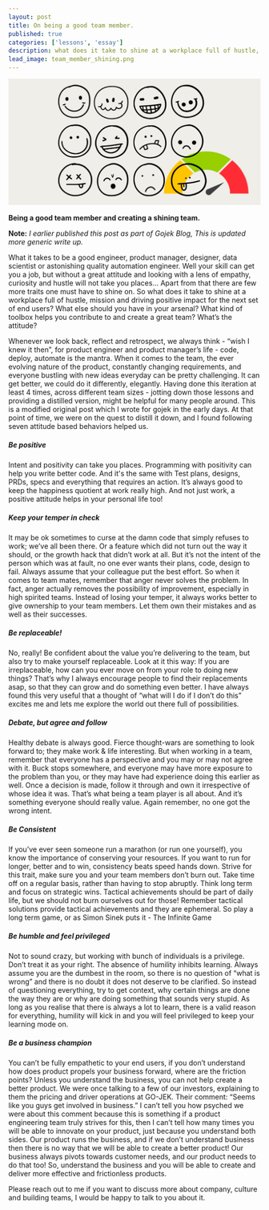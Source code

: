 ```yaml
---
layout: post
title: On being a good team member.
published: true
categories: ['lessons', 'essay']
description: what does it take to shine at a workplace full of hustle, mission and driving positive impact for the next set of end users? what are the important personal traits when you are working with high performance teams.
lead_image: team_member_shining.png
---
```


<p><img src="/assets/images/team_member_shining.png" alt="Teams" class="responsive" /></p>

**Being a good team member and creating a shining team.**

**Note:** *I earlier published this post as part of Gojek Blog, This is updated more generic write up.*

What it takes to be a good engineer, product manager, designer, data scientist or astonishing quality automation engineer. Well your skill can get you a job, but without a great attitude and looking with a lens of empathy, curiosity and hustle will not take you places… Apart from that there are few more traits one must have to shine on. So what does it take to shine at a workplace full of hustle, mission and driving positive impact for the next set of end users? What else should you have in your arsenal? What kind of toolbox helps you contribute to and create a great team? What’s the attitude?

Whenever we look back, reflect and retrospect, we always think - “wish I knew it then”,  for product engineer and product manager’s  life - code, deploy, automate is the mantra. When it comes to the team, the ever evolving nature of the product, constantly changing requirements, and everyone bustling with new ideas everyday can be pretty challenging. It  can get better, we could do it differently, elegantly. Having done this iteration at least 4 times, across different team sizes - jotting down those lessons and providing a distilled version, might be helpful for many people around. This is a modified original post which I wrote for gojek in the early days. At that point of time, we were on the quest to distill it down, and I found following seven attitude based behaviors helped us.

##### Be positive
Intent and positivity can take you places. Programming with positivity can help you write better code. And it's the same with Test plans, designs, PRDs, specs and everything that requires an action. It’s always good to keep the happiness quotient at work really high. And not just work, a positive attitude helps in your personal life too!

##### Keep your temper in check
It may be ok sometimes to curse at the damn code that simply refuses to work; we’ve all been there. Or a feature which did not turn out the way it should, or the growth hack that didn’t work at all. But it’s not the intent of the person  which was at fault, no one ever wants their plans, code, design to fail. Always assume that your colleague put the best effort. So when it comes to team mates, remember that anger never solves the problem. In fact, anger actually removes the possibility of improvement, especially in high spirited teams. Instead of losing your temper, it always works better to give ownership to your team members. Let them own their mistakes and as well as their successes.

##### Be replaceable!
No, really! Be confident about the value you’re delivering to the team, but also try to make yourself replaceable. Look at it this way: If you are irreplaceable, how can you ever move on from your role to doing new things? That’s why I always encourage people to find their replacements asap, so that they can grow and do something even better. I have always found this very useful that a thought of “what will I do if I don’t do this” excites me and lets me explore the world out there full of possibilities.

##### Debate, but agree and follow
Healthy debate is always good. Fierce thought-wars are something to look forward to; they make work & life interesting. But when working in a team, remember that everyone has a perspective and you may or may not agree with it. Buck stops somewhere, and everyone may have more exposure to the problem than you, or they may have had experience doing this earlier as well. Once a decision is made, follow it through and own it irrespective of whose idea it was. That’s what being a team player is all about. And it’s something everyone should really value. Again remember, no one got the wrong intent.

##### Be Consistent
If you’ve ever seen someone run a marathon (or run one yourself), you know the importance of conserving your resources. If you want to run for longer, better and to win, consistency beats speed hands down. Strive for this trait, make sure you and your team members don’t burn out. Take time off on a regular basis, rather than having to stop abruptly. Think long term and focus on strategic wins. Tactical achievements should be part of daily life, but we should not burn ourselves out for those! Remember tactical solutions provide tactical achievements and they are ephemeral. So play a long term game, or as Simon Sinek puts it - The Infinite Game

##### Be humble and feel privileged
Not to sound crazy, but working with bunch of individuals is a privilege. Don’t treat it as your right. The absence of humility inhibits learning. Always assume you are the dumbest in the room, so there is no question of  “what  is wrong” and there is no doubt it does not deserve to be clarified. So instead of questioning everything, try to get context, why certain things are done the way they are or why are doing something that sounds very stupid. As long as you realise that there is always a lot to learn, there is a valid reason for everything, humility will kick in and you will feel privileged to keep your learning mode on.

##### Be a business champion
You can’t be fully empathetic to your end users, if you don’t understand how does product propels your business forward, where are the friction points? Unless you understand the business, you can not help create a better product. We were once talking to a few of our investors, explaining to them the pricing and driver operations at GO-JEK. Their comment: “Seems like you guys get involved in business.” I can’t tell you how psyched we were about this comment because this is something if a product engineering team truly strives for this, then I can’t tell how many times you will be able to innovate on your  product, just because you understand both sides.  Our product runs the business, and if we don’t understand business then there is no way that we will be able to create a better product! Our business always pivots towards customer needs, and our product needs to do that too! So, understand the business and you will be able to create and deliver more effective and frictionless products.

Please reach out to me if you want to discuss more about company, culture and building teams, I would be happy to talk to you about it.




